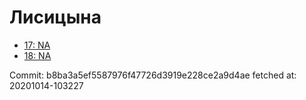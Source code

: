 # Лисицына
- [17: NA](17.md)
- [18: NA](18.md)

Commit: b8ba3a5ef5587976f47726d3919e228ce2a9d4ae
 fetched at: 20201014-103227
